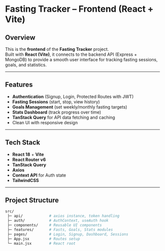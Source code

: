 # Fasting Tracker – Frontend (React + Vite)

##  Overview
This is the **frontend** of the **Fasting Tracker** project.  
Built with **React (Vite)**, it connects to the backend API (Express + MongoDB) to provide a smooth user interface for tracking fasting sessions, goals, and statistics.

---

##  Features
- **Authentication** (Signup, Login, Protected Routes with JWT)  
-  **Fasting Sessions** (start, stop, view history)  
-  **Goals Management** (set weekly/monthly fasting targets)  
-  **Stats Dashboard** (track progress over time)  
-  **TanStack Query** for API data fetching and caching  
-  Clean UI with responsive design  

---

##  Tech Stack
- **React 18** + **Vite**
- **React Router v6**
- **TanStack Query**
- **Axios**
- **Context API** for Auth state
- **TailwindCSS** 

---

##  Project Structure
```bash
src/
 ├─ api/            # axios instance, token handling
 ├─ auth/           # AuthContext, useAuth hook
 ├─ components/     # Reusable UI components
 ├─ features/       # Fasts, Goals, Stats modules
 ├─ pages/          # Login, Signup, Dashboard, Sessions
 ├─ App.jsx         # Routes setup
 └─ main.jsx        # React root
